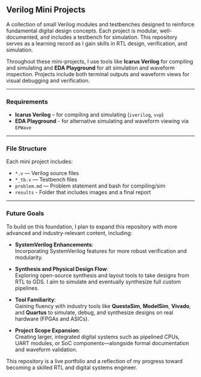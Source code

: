 ## Verilog Mini Projects

A collection of small Verilog modules and testbenches designed to reinforce fundamental digital design concepts. Each project is modular, well-documented, and includes a testbench for simulation. This repository serves as a learning record as I gain skills in RTL design, verification, and simulation.

Throughout these mini-projects, I use tools like **Icarus Verilog** for compiling and simulating and **EDA Playground** for alt simulation and waveform inspection. Projects include both terminal outputs and waveform views for visual debugging and verification.

---

### Requirements

- **Icarus Verilog** – for compiling and simulating (`iverilog`, `vvp`)
- **EDA Playground** - for alternative simulating and waveform viewing via `EPWave`

---

### File Structure

Each mini project includes:

- `*.v` — Verilog source files  
- `*_tb.v` — Testbench files  
- `problem.md` — Problem statement and bash for compiling/sim
- `results` - Folder that includes images and a final report

---

### Future Goals

To build on this foundation, I plan to expand this repository with more advanced and industry-relevant content, including:

- **SystemVerilog Enhancements**:  
  Incorporating SystemVerilog features for more robust verification and modularity.

- **Synthesis and Physical Design Flow**:  
  Exploring open-source synthesis and layout tools to take designs from RTL to GDS. I aim to simulate and eventually synthesize full custom pipelines.

- **Tool Familiarity**:  
  Gaining fluency with industry tools like **QuestaSim**, **ModelSim**, **Vivado**, and **Quartus** to simulate, debug, and synthesize designs on real hardware (FPGAs and ASICs).

- **Project Scope Expansion**:  
  Creating larger, integrated digital systems such as pipelined CPUs, UART modules, or SoC components—alongside formal documentation and waveform validation.

This repository is a live portfolio and a reflection of my progress toward becoming a skilled RTL and digital systems engineer.


